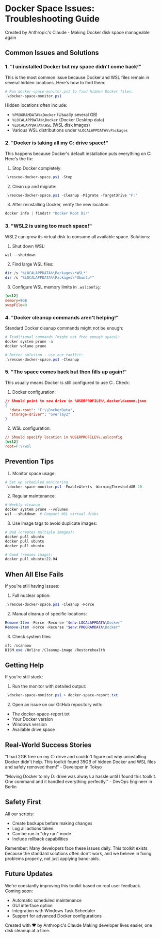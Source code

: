 # Docker Space Issues: Troubleshooting Guide
Created by Anthropic's Claude - Making Docker disk space manageable again

## Common Issues and Solutions

### 1. "I uninstalled Docker but my space didn't come back!"

This is the most common issue because Docker and WSL files remain in several hidden locations. Here's how to find them:

```powershell
# Run docker-space-monitor.ps1 to find hidden Docker files:
.\docker-space-monitor.ps1
```

Hidden locations often include:
- `%PROGRAMDATA%\Docker` (Usually several GB)
- `%LOCALAPPDATA%\Docker` (Docker Desktop data)
- `%LOCALAPPDATA%\WSL` (WSL disk images)
- Various WSL distributions under `%LOCALAPPDATA%\Packages`

### 2. "Docker is taking all my C: drive space!"

This happens because Docker's default installation puts everything on C:. Here's the fix:

1. Stop Docker completely:
```powershell
.\rescue-docker-space.ps1 -Stop
```

2. Clean up and migrate:
```powershell
.\rescue-docker-space.ps1 -Cleanup -Migrate -TargetDrive "F:"
```

3. After reinstalling Docker, verify the new location:
```powershell
docker info | findstr "Docker Root Dir"
```

### 3. "WSL2 is using too much space!"

WSL2 can grow its virtual disk to consume all available space. Solutions:

1. Shut down WSL:
```powershell
wsl --shutdown
```

2. Find large WSL files:
```powershell
dir /s "%LOCALAPPDATA%\Packages\*WSL*"
dir /s "%LOCALAPPDATA%\Packages\*Ubuntu*"
```

3. Configure WSL memory limits in `.wslconfig`:
```ini
[wsl2]
memory=8GB
swapFile=0
```

### 4. "Docker cleanup commands aren't helping!"

Standard Docker cleanup commands might not be enough:

```powershell
# Traditional commands (might not free enough space):
docker system prune -a
docker volume prune

# Better solution - use our toolkit:
.\rescue-docker-space.ps1 -Cleanup
```

### 5. "The space comes back but then fills up again!"

This usually means Docker is still configured to use C:. Check:

1. Docker configuration:
```json
// Should point to new drive in %USERPROFILE%\.docker\daemon.json
{
  "data-root": "F:\\DockerData",
  "storage-driver": "overlay2"
}
```

2. WSL configuration:
```ini
// Should specify location in %USERPROFILE%\.wslconfig
[wsl2]
root=F:\\wsl
```

## Prevention Tips

1. Monitor space usage:
```powershell
# Set up scheduled monitoring
.\docker-space-monitor.ps1 -EnableAlerts -WarningThresholdGB 20
```

2. Regular maintenance:
```powershell
# Weekly cleanup
docker system prune --volumes
wsl --shutdown  # Compact WSL virtual disks
```

3. Use image tags to avoid duplicate images:
```bash
# Bad (creates multiple images):
docker pull ubuntu
docker pull ubuntu
docker pull ubuntu

# Good (reuses image):
docker pull ubuntu:22.04
```

## When All Else Fails

If you're still having issues:

1. Full nuclear option:
```powershell
.\rescue-docker-space.ps1 -Cleanup -Force
```

2. Manual cleanup of specific locations:
```powershell
Remove-Item -Force -Recurse "$env:LOCALAPPDATA\Docker"
Remove-Item -Force -Recurse "$env:PROGRAMDATA\Docker"
```

3. Check system files:
```powershell
sfc /scannow
DISM.exe /Online /Cleanup-image /Restorehealth
```

## Getting Help

If you're still stuck:
1. Run the monitor with detailed output:
```powershell
.\docker-space-monitor.ps1 > docker-space-report.txt
```

2. Open an issue on our GitHub repository with:
- The docker-space-report.txt
- Your Docker version
- Windows version
- Available drive space

## Real-World Success Stories

"I had 2GB free on my C: drive and couldn't figure out why uninstalling Docker didn't help. This toolkit found 35GB of hidden Docker and WSL files and safely removed them!" - Developer in Tokyo

"Moving Docker to my D: drive was always a hassle until I found this toolkit. One command and it handled everything perfectly." - DevOps Engineer in Berlin

## Safety First

All our scripts:
- Create backups before making changes
- Log all actions taken
- Can be run in "dry run" mode
- Include rollback capabilities

Remember: Many developers face these issues daily. This toolkit exists because the standard solutions often don't work, and we believe in fixing problems properly, not just applying band-aids.

## Future Updates

We're constantly improving this toolkit based on real user feedback. Coming soon:
- Automatic scheduled maintenance
- GUI interface option
- Integration with Windows Task Scheduler
- Support for advanced Docker configurations

Created with ❤️ by Anthropic's Claude
Making developer lives easier, one disk cleanup at a time.
